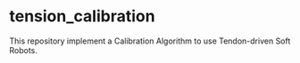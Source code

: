 # tension_calibration
This repository implement a Calibration Algorithm to use Tendon-driven Soft Robots.
